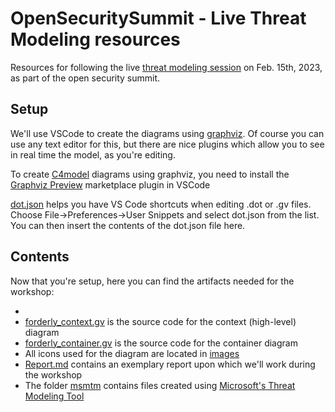# OpenSecuritySummit - Live Threat Modeling resources

Resources for following the live [threat modeling session](https://open-security-summit.org/sessions/2023/mini-summits/feb/threat-modeling/live-threat-modeling-of-a-drone-online-food-delivery-system/) on Feb. 15th, 2023, as part of the open security summit.

## Setup

We'll use VSCode to create the diagrams using [graphviz](https://graphviz.org). Of course you can use any text editor for this, but there are nice plugins which allow you to see in real time the model, as you're editing.

To create [C4model](https://c4model.com) diagrams using graphviz, you need to install the [Graphviz Preview](https://marketplace.visualstudio.com/items?itemName=EFanZh.graphviz-preview) marketplace plugin in VSCode

[dot.json](./dot.json) helps you have VS Code shortcuts when editing .dot or .gv files. Choose File->Preferences->User Snippets and select dot.json from the list. You can then insert the contents of the dot.json file here.

## Contents

Now that you're setup, here you can find the artifacts needed for the workshop:

* 
* [forderly_context.gv](./forderly_context.gv) is the source code for the context (high-level) diagram
* [forderly_container.gv](./forderly_container.gv) is the source code for the container diagram
* All icons used for the diagram are located in [images](./images/)
* [Report.md](Report.md) contains an exemplary report upon which we'll work during the workshop
* The folder [msmtm](./mstmt/) contains files created using [Microsoft's Threat Modeling Tool](https://www.microsoft.com/en-us/securityengineering/sdl/threatmodeling)
